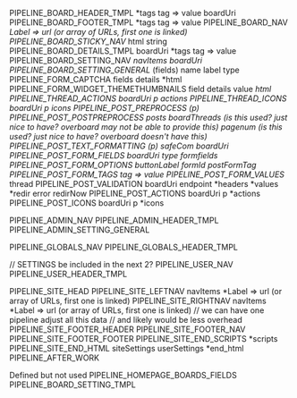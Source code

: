 PIPELINE_BOARD_HEADER_TMPL
  *tags
    tag => value
  boardUri
PIPELINE_BOARD_FOOTER_TMPL
  *tags
    tag => value
PIPELINE_BOARD_NAV
  *Label => url (or array of URLs, first one is linked)
PIPELINE_BOARD_STICKY_NAV*
  html string
PIPELINE_BOARD_DETAILS_TMPL
  boardUri
  *tags
    tag => value
PIPELINE_BOARD_SETTING_NAV
  *navItems
  boardUri
PIPELINE_BOARD_SETTING_GENERAL* (fields)
  name
    label
    type
PIPELINE_FORM_CAPTCHA
  fields
  details
  *html
PIPELINE_FORM_WIDGET_THEMETHUMBNAILS
  field
  details
  value
  *html
PIPELINE_THREAD_ACTIONS
  boardUri
  p
  *actions
PIPELINE_THREAD_ICONS
  boardUri
  p
  *icons
PIPELINE_POST_PREPROCESS (p)
PIPELINE_POST_POSTPREPROCESS
  posts
  boardThreads (is this used? just nice to have? overboard may not be able to provide this)
  pagenum (is this used? just nice to have? overboard doesn't have this)
PIPELINE_POST_TEXT_FORMATTING (p)*
  safeCom
  boardUri
PIPELINE_POST_FORM_FIELDS
  boardUri
  type
  *formfields
PIPELINE_POST_FORM_OPTIONS*
  buttonLabel
  formId
  postFormTag
PIPELINE_POST_FORM_TAGS*
  tag => value
PIPELINE_POST_FORM_VALUES*
  thread
PIPELINE_POST_VALIDATION
  boardUri
  endpoint
  *headers
  *values
  *redir
  error
  redirNow
PIPELINE_POST_ACTIONS
  boardUri
  p
  *actions
PIPELINE_POST_ICONS
  boardUri
  p
  *icons

PIPELINE_ADMIN_NAV
PIPELINE_ADMIN_HEADER_TMPL
PIPELINE_ADMIN_SETTING_GENERAL

PIPELINE_GLOBALS_NAV
PIPELINE_GLOBALS_HEADER_TMPL

// SETTINGS be included in the next 2?
PIPELINE_USER_NAV
PIPELINE_USER_HEADER_TMPL

PIPELINE_SITE_HEAD
PIPELINE_SITE_LEFTNAV
  navItems
    *Label => url (or array of URLs, first one is linked)
PIPELINE_SITE_RIGHTNAV
  navItems
    *Label => url (or array of URLs, first one is linked)
// we can have one pipeline adjust all this data
// and likely would be less overhead
PIPELINE_SITE_FOOTER_HEADER
PIPELINE_SITE_FOOTER_NAV
PIPELINE_SITE_FOOTER_FOOTER
PIPELINE_SITE_END_SCRIPTS
  *scripts
PIPELINE_SITE_END_HTML
  siteSettings
  userSettings
  *end_html
PIPELINE_AFTER_WORK


Defined but not used
  PIPELINE_HOMEPAGE_BOARDS_FIELDS
  PIPELINE_BOARD_SETTING_TMPL